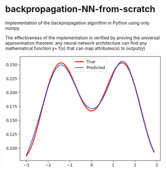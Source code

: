 # backpropagation-NN-from-scratch

Implementation of the backpropagation algorithm in Python using only numpy.

The effectiveness of the implementation is verified by proving the universal approximation theorem: any neural network architecture can find any mathematical function y= f(x) that can map attributes(x) to output(y)

![Alt text](https://github.com/marcellosicbaldi/backpropagation-NN-from-scratch/blob/main/Universal_approx_theorem.png)
